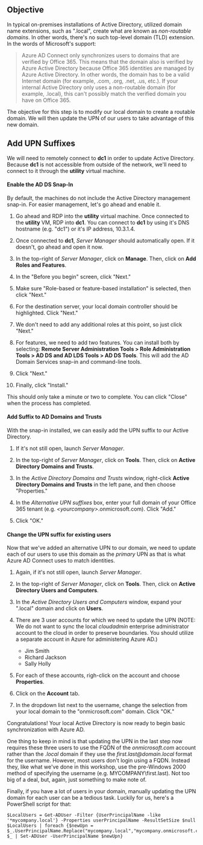 ## Objective
In typical on-premises installations of Active Directory, utilized domain name extensions, such as ".local", create what are known as _non-routable domains_.  In other words, there's no such top-level domain (TLD) extension.  In the words of Microsoft's support:
>Azure AD Connect only synchronizes users to domains that are verified by Office 365. This means that the domain also is verified by Azure Active Directory because Office 365 identities are managed by Azure Active Directory. In other words, the domain has to be a valid Internet domain (for example, .com, .org, .net, .us, etc.). If your internal Active Directory only uses a non-routable domain (for example, .local), this can't possibly match the verified domain you have on Office 365.

The objective for this step is to modify our local domain to create a routable domain.  We will then update the UPN of our users to take advantage of this new domain.

## Add UPN Suffixes
We will need to remotely connect to **dc1** in order to update Active Directory. Because **dc1** is not accessible from outside of the network, we'll need to connect to it through the **utility** virtual machine.

#### Enable the AD DS Snap-In
By default, the machines do not include the Active Directory management snap-in.  For easier management, let's go ahead and enable it.

  1. Go ahead and RDP into the **utility** virtual machine.  Once connected to the **utility** VM, RDP into **dc1**.  You can connect to **dc1** by using it's DNS hostname (e.g. "dc1") or it's IP address, 10.3.1.4.

  2. Once connected to **dc1**, _Server Manager_ should automatically open. If it doesn't, go ahead and open it now.

  3. In the top-right of _Server Manager_, click on **Manage**.  Then, click on **Add Roles and Features**.

  4. In the "Before you begin" screen, click "Next."

  5. Make sure "Role-based or feature-based installation" is selected, then click "Next."

  6. For the destination server, your local domain controller should be highlighted.  Click "Next."

  7. We don't need to add any additional roles at this point, so just click "Next."

  8. For features, we need to add two features. You can install both by selecting:  **Remote Server Administration Tools &gt; Role Administration Tools &gt; AD DS and AD LDS Tools &gt; AD DS Tools**. This will add the AD Domain Services snap-in and command-line tools.

  9. Click "Next."

  10. Finally, click "Install."

This should only take a minute or two to complete.  You can click "Close" when the process has completed.

#### Add Suffix to AD Domains and Trusts
With the snap-in installed, we can easily add the UPN suffix to our Active Directory.

  1. If it's not still open, launch _Server Manager_.

  2. In the top-right of _Server Manager_, click on **Tools**.  Then, click on **Active Directory Domains and Trusts**.

  3. In the _Active Directory Domains and Trusts_ window, right-click **Active Directory Domains and Trusts** in the left pane, and then choose "Properties."

  4. In the _Alternative UPN suffixes_ box, enter your full domain of your Office 365 tenant (e.g. _&lt;yourcompany&gt;_.onmicrosoft.com). Click "Add."

  5. Click "OK."

#### Change the UPN suffix for existing users
Now that we've added an alternative UPN to our domain, we need to update each of our users to use this domain as the _primary_ UPN as that is what Azure AD Connect uses to match identities.

  1. Again, if it's not still open, launch _Server Manager_.

  2. In the top-right of _Server Manager_, click on **Tools**.  Then, click on **Active Directory Users and Computers**.

  3. In the _Active Directory Users and Computers_ window, expand your ".local" domain and click on **Users**.

  4. There are 3 user accounts for which we need to update the UPN (NOTE: We do not want to sync the local _cloudadmin_ enterprise administrator account to the cloud in order to preserve boundaries.  You should utilize a separate account in Azure for administering Azure AD.)

        * Jim Smith
        * Richard Jackson
        * Sally Holly

  5. For each of these accounts, righ-click on the account and choose **Properties**.

  6. Click on the **Account** tab.

  7. In the dropdown list next to the username, change the selection from your local domain to the "onmicrosoft.com" domain.  Click "OK."

Congratulations! Your local Active Directory is now ready to begin basic synchronization with Azure AD.  

One thing to keep in mind is that updating the UPN in the last step now requires these three users to use the FQDN of the _onmicrosoft.com_ account rather than the _.local_ domain if they use the _first.last@domain.local_ format for the username.  However, most users don't login using a FQDN.  Instead they, like what we've done in this workshop, use the pre-Windows 2000 method of specifying the username (e.g. MYCOMPANY\first.last).  Not too big of a deal, but, again, just something to make note of.

Finally, if you have a lot of users in your domain, manually updating the UPN domain for each user can be a tedious task. Luckily for us, here's a PowerShell script for that:

```PS
$LocalUsers = Get-ADUser -Filter {UserPrincipalName -like '*mycompany.local'} -Properties userPrincipalName -ResultSetSize $null
$LocalUsers | foreach {$newUpn = $_.UserPrincipalName.Replace("mycompany.local","mycompany.onmicrosoft.com"); $_ | Set-ADUser -UserPrincipalName $newUpn}
```